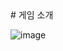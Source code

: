 </center> # 게임 소개

![image](https://github.com/user-attachments/assets/7026bcea-6567-4fad-a0ee-f9862ded87a7)
